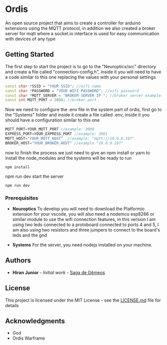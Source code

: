 # Ordis

An open source project that aims to create a controller for arduino extensions using the MQTT protocol, in addition we also created a broker server for mqtt where a socket.io interface is used for easy communication with devices of any type

## Getting Started

The first step to start the project is to go to the "Neuroptics/src" directory and create a file called "connection-config.h", inside it you will need to have a code similar to this one replacing the values with your personal settings

```c++
const char *SSID = "YOUR SSID"; //wifi name
const char *PASSWORD = "YOUR WIFI PASSWORD"; //wifi password
const char *MQTT_SERVER = "BROKER SERVER IP "; //broker server example: 10.0.0.000
const int MQTT_PORT = 3000; //broker port
```

Now we need to configure the .env file in the system part of ordis, first go to the "Systems" folder and inside it create a file called .env, inside it you should have a configuration similar to this one

```javascript
MQTT_PORT=YOUR_MQTT_PORT //example: 3000
EXPRESS_PORT=YOUR_EXPRESS_PORT //example: 3001
MQTT_HOST="YOUR_MQTT_HOST"  //example: "mqtt://10.0.0.107"
BROKER_HOST="YOUR_BROKER_HOST" //example "10.0.0.107"
```


now to finish the process we just need to give an npm install or yarn to install the node_modules and the systems will be ready to run

```
npm install
```
npm run dev start the server

```
npm run dev
```

### Prerequisites

* **Neuroptics**
To develop you will need to download the Platformio extension for your vscode, you will also need a nodemcu esp8266 or similar module to use the wifi connection features, in this version I am using two leds connected to a protoboard connected to ports 4 and 5, I am also using two resistors and three jumpers to connect to the board's leds and the gnd

* **Systems**
For the server, you need nodejs installed on your machine.


## Authors

* **Hiran Junior** - *Initial work* - [Saga de Gêmeos](https://github.com/maximosdrr)


## License

This project is licensed under the MIT License - see the [LICENSE.md](https://github.com/maximosdrr/ordis/blob/main/LICENSE) file for details

## Acknowledgments
* God
* Ordis Warframe


